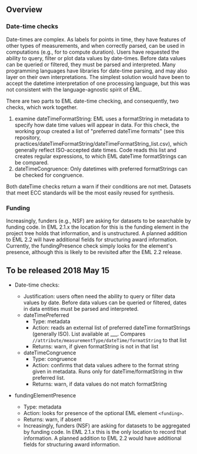 
## Overview
### Date-time checks
Date-times are complex. As labels for points in time, they have features of other types of measurements, and when correctly parsed, can be used in computations (e.g., for to compute duration). Users have requested the ability to query, filter or plot data values by date-times. Before data values can be queried or filtered, they must be parsed and interpreted. Many programming languages have libraries for date-time parsing, and may also layer on their own interpretations. The simplest solution would have been to accept the datetime interpretation of one processing language, but this was not consistent with the language-agnostic spirit of EML. 

There are two parts to EML date-time checking, and consequently, two checks, which work together.
1. examine dateTimeFormatString: EML uses a formatString in metadata to specify how date time values will appear in data. For this check, the working group created a list of "preferred dateTime formats" (see this repository, practices/dateTimeFormatString/dateTimeFormatString_list.csv), which generally reflect ISO-accepted date times. Code reads this list and creates regular expressions, to which EML dateTime formatStrings can be compared. 
2. dateTimeCongruence: Only datetimes with preferred formatStrings can be checked for congruence. 

Both dateTime checks return a warn if their conditions are not met. Datasets that meet ECC standards will be the most easily reused for synthesis.

### Funding
Increasingly, funders (e.g., NSF) are asking for datasets to be searchable by funding code. In EML 2.1.x the location for this is the funding element in the project tree holds that information, and is unstructured. A planned addition to EML 2.2 will have additional fields for structuring award information. Currently, the fundingPresence check simply looks for the element's presence, although this is likely to be revisited after the EML 2.2 release.

## To be released 2018 May 15
- Date-time checks:
  - Justification:  users often need the ability to query or filter data values by date. Before data values can be queried or filtered, dates in data entities must be parsed and interpreted.
  - dateTimePreferred 
    - Type: metadata
    - Action: reads an external list of preferred dateTime formatStrings (generally ISO). List available at ___. Compares ```//attribute/measurementType/dateTime/formatString``` to that list
    - Returns: warn, if given formatString is not in that list
  - dateTimeCongruence
    - Type: congruence
    - Action: confirms that data values adhere to the format string given in metadata. Runs only for dateTime/formatString in thw preferred list.
    - Returns: warn, if data values do not match formatString


- fundingElementPresence 
  - Type: metadata
  - Action: looks for presence of the optional EML element ```<funding>```. 
  - Returns: warn, if absent
  - Increasingly, funders (NSF) are asking for datasets to be aggregated by funding code. In EML 2.1.x this is the only location to record that information. A planned addition to EML 2.2 would have additional fields for structuring award information.





